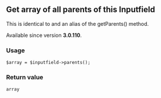 Get array of all parents of this Inputfield
-------------------------------------------

This is identical to and an alias of the getParents() method.

Available since version **3.0.110**.

### Usage

    $array = $inputfield->parents();

### Return value

`array`

